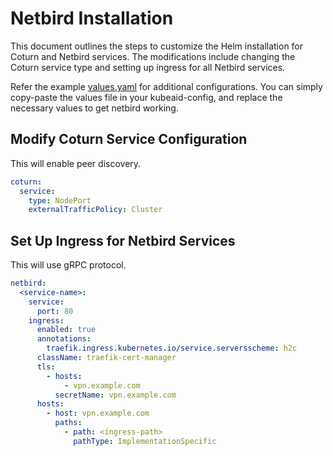 # Netbird Installation

This document outlines the steps to customize the Helm installation for Coturn and Netbird services.
The modifications include changing the Coturn service type and setting up ingress for all Netbird services.

Refer the example [values.yaml](./examples/values.yaml) for additional configurations.
You can simply copy-paste the values file in your kubeaid-config, and replace the necessary values to get netbird working.

## Modify Coturn Service Configuration

This will enable peer discovery.

```yaml
coturn:
  service:
    type: NodePort
    externalTrafficPolicy: Cluster
```

## Set Up Ingress for Netbird Services

This will use gRPC protocol.

```yaml
netbird:
  <service-name>:
    service:
      port: 80
    ingress:
      enabled: true
      annotations:
        traefik.ingress.kubernetes.io/service.serversscheme: h2c
      className: traefik-cert-manager
      tls:
        - hosts:
            - vpn.example.com
          secretName: vpn.example.com
      hosts:
        - host: vpn.example.com
          paths:
            - path: <ingress-path>
              pathType: ImplementationSpecific
```
